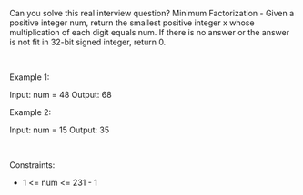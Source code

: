 Can you solve this real interview question? Minimum Factorization - Given a positive integer num, return the smallest positive integer x whose multiplication of each digit equals num. If there is no answer or the answer is not fit in 32-bit signed integer, return 0.

 

Example 1:

Input: num = 48
Output: 68


Example 2:

Input: num = 15
Output: 35


 

Constraints:

 * 1 <= num <= 231 - 1